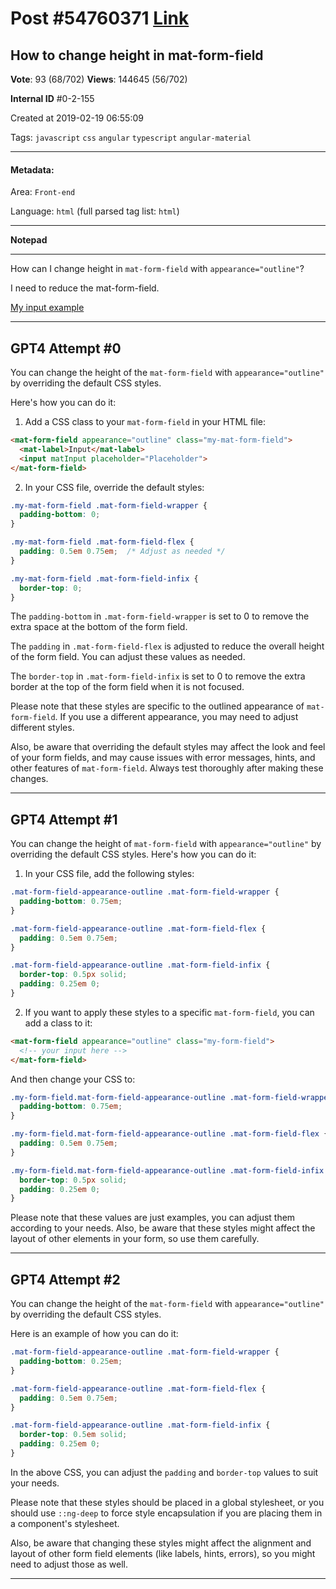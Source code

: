 
# Post \#54760371 [Link](https://stackoverflow.com/questions/54760371/)

## How to change height in mat-form-field

**Vote**: 93 (68/702) **Views**: 144645 (56/702) 

**Internal ID** \#0-2-155

Created at 2019-02-19 06:55:09

Tags: `javascript` `css` `angular` `typescript` `angular-material`

----------

#### Metadata:

Area: `Front-end`

Language: `html` (full parsed tag list: `html`)

----------

**Notepad**


----------

How can I change height in `mat-form-field` with `appearance="outline"`?

I need to reduce the mat-form-field.

[My input example](https://stackblitz.com/edit/mat-input-mat-error-mat-form-field-pnwspt?file=app%2Finput-overview-example.html)

[](https://i.stack.imgur.com/wo7wR.png)


----------
        
## GPT4 Attempt \#0

You can change the height of the `mat-form-field` with `appearance="outline"` by overriding the default CSS styles. 

Here's how you can do it:

1. Add a CSS class to your `mat-form-field` in your HTML file:

```html
<mat-form-field appearance="outline" class="my-mat-form-field">
  <mat-label>Input</mat-label>
  <input matInput placeholder="Placeholder">
</mat-form-field>
```

2. In your CSS file, override the default styles:

```css
.my-mat-form-field .mat-form-field-wrapper {
  padding-bottom: 0;
}

.my-mat-form-field .mat-form-field-flex {
  padding: 0.5em 0.75em;  /* Adjust as needed */
}

.my-mat-form-field .mat-form-field-infix {
  border-top: 0;
}
```

The `padding-bottom` in `.mat-form-field-wrapper` is set to 0 to remove the extra space at the bottom of the form field.

The `padding` in `.mat-form-field-flex` is adjusted to reduce the overall height of the form field. You can adjust these values as needed.

The `border-top` in `.mat-form-field-infix` is set to 0 to remove the extra border at the top of the form field when it is not focused.

Please note that these styles are specific to the outlined appearance of `mat-form-field`. If you use a different appearance, you may need to adjust different styles.

Also, be aware that overriding the default styles may affect the look and feel of your form fields, and may cause issues with error messages, hints, and other features of `mat-form-field`. Always test thoroughly after making these changes.

--------

## GPT4 Attempt \#1

You can change the height of `mat-form-field` with `appearance="outline"` by overriding the default CSS styles. Here's how you can do it:

1. In your CSS file, add the following styles:

```css
.mat-form-field-appearance-outline .mat-form-field-wrapper {
  padding-bottom: 0.75em;
}

.mat-form-field-appearance-outline .mat-form-field-flex {
  padding: 0.5em 0.75em;
}

.mat-form-field-appearance-outline .mat-form-field-infix {
  border-top: 0.5px solid;
  padding: 0.25em 0;
}
```

2. If you want to apply these styles to a specific `mat-form-field`, you can add a class to it:

```html
<mat-form-field appearance="outline" class="my-form-field">
  <!-- your input here -->
</mat-form-field>
```

And then change your CSS to:

```css
.my-form-field.mat-form-field-appearance-outline .mat-form-field-wrapper {
  padding-bottom: 0.75em;
}

.my-form-field.mat-form-field-appearance-outline .mat-form-field-flex {
  padding: 0.5em 0.75em;
}

.my-form-field.mat-form-field-appearance-outline .mat-form-field-infix {
  border-top: 0.5px solid;
  padding: 0.25em 0;
}
```

Please note that these values are just examples, you can adjust them according to your needs. Also, be aware that these styles might affect the layout of other elements in your form, so use them carefully.

--------

## GPT4 Attempt \#2

You can change the height of the `mat-form-field` with `appearance="outline"` by overriding the default CSS styles. 

Here is an example of how you can do it:

```css
.mat-form-field-appearance-outline .mat-form-field-wrapper {
  padding-bottom: 0.25em;
}

.mat-form-field-appearance-outline .mat-form-field-flex {
  padding: 0.5em 0.75em;
}

.mat-form-field-appearance-outline .mat-form-field-infix {
  border-top: 0.5em solid;
  padding: 0.25em 0;
}
```

In the above CSS, you can adjust the `padding` and `border-top` values to suit your needs. 

Please note that these styles should be placed in a global stylesheet, or you should use `::ng-deep` to force style encapsulation if you are placing them in a component's stylesheet.

Also, be aware that changing these styles might affect the alignment and layout of other form field elements (like labels, hints, errors), so you might need to adjust those as well.

--------
